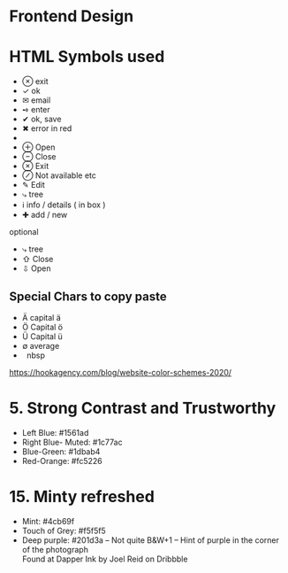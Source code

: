 # Frontend Design

# HTML Symbols used

* &#8855; exit
* &#10003; ok
* &#9993; email
* &#10170; enter
* &#10004; ok, save
* &#10006; error in red
* 
* &#8853; Open
* &#8854; Close
* &#8855; Exit
* &#8856; Not available etc
* &#9998; Edit
* &#10551; tree
* &#8505; info / details ( in box )
* &#10010; add / new

optional

* &#10551; tree
* &#8679; Close
* &#8681; Open


## Special Chars to copy paste

* Ä capital ä
* Ö Capital ö  
* Ü Capital ü
* ∅ average
*   nbsp



https://hookagency.com/blog/website-color-schemes-2020/ 
# 5. Strong Contrast and Trustworthy
* Left Blue: #1561ad
* Right Blue- Muted: #1c77ac
* Blue-Green: #1dbab4
* Red-Orange: #fc5226

# 15. Minty refreshed
* Mint: #4cb69f
* Touch of Grey: #f5f5f5
* Deep purple: #201d3a – Not quite B&W+1 – Hint of purple in the corner of the photograph  
Found at Dapper Ink by Joel Reid on Dribbble
